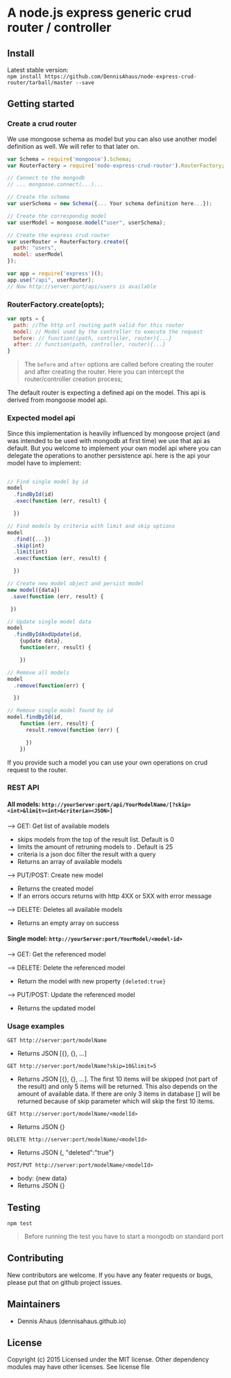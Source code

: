 # A node.js express generic crud router / controller
## Install
Latest stable version:<br>`npm install https://github.com/DennisAhaus/node-express-crud-router/tarball/master --save`

## Getting started
### Create a crud router
We use mongoose schema as model but you can also use another model definition as well. We will refer to that later on.

```js
var Schema = require('mongoose').Schema;
var RouterFactory = require('node-express-crud-router').RouterFactory;

// Connect to the mongodb
// ... mongoose.connect(...)...

// Create the schema
var userSchema = new Schema({... Your schema definition here...});

// Create the correspondig model
var userModel = mongoose.model("user", userSchema);

// Create the express crud router
var userRouter = RouterFactory.create({
  path: "users",
  model: userModel
});

var app = require('express')();
app.use("/api", userRouter);
// Now http://server:port/api/users is available
```

### RouterFactory.create(opts);

```js
var opts = {
  path: //The http url routing path valid for this router
  model: // Model used by the controller to execute the request
  before: // function((path, controller, router){...}
  after: // function(path, controller, router){...}
}
```

> The `before` and `after` options are called before creating the router and after creating the router. Here you can intercept the router/controller creation process;

The default router is expecting a defined api on the model. This api is derived from mongoose model api.

### Expected model api

Since this implementation is heaviliy influenced by mongoose project (and was intended to be used with mongodb at first time) we use that api as default. But you welcome to implement your own model api where you can delegate the operations to another persistence api. here is the api your model have to implement:

```js

// Find single model by id
model
  .findById(id)
  .exec(function (err, result) {

  })

// Find models by criteria with limit and skip options
model
  .find({...})
  .skip(int)
  .limit(int)
  .exec(function (err, result) {

  })

// Create new model object and persist model
new model({data})
 .save(function (err, result) {

 })

// Update single model data
model
  .findByIdAndUpdate(id,
    {update data},
    function(err, result) {

    })

// Remove all models
model
  .remove(function(err) {

  })

// Remove single model found by id
model.findById(id,
    function (err, result) {
      result.remove(function (err) {

      })
    })

```

If you provide such a model you can use your own operations on crud request to the router.

### REST API
#### All models: `http://yourServer:port/api/YourModelName/[?skip=<int>&limit=<int>&criteria=<JSON>]`
--> GET: Get list of available models
- skips <int> models from the top of the result list. Default is 0
- limits the amount of retruning models to <limit>. Default is 25
- criteria is a json doc filter the result with a query
- Returns an array of available models

--> PUT/POST: Create new model
- Returns the created model
- If an errors occurs returns with http 4XX or 5XX with error message

--> DELETE: Deletes all available models
- Returns an empty array on success

#### Single model:  `http://yourServer:port/YourModel/<model-id>`
--> GET: Get the referenced model

--> DELETE: Delete the referenced model
- Return the model with new property `{deleted:true}`

--> PUT/POST: Update the referenced model
- Returns the updated model

### Usage examples
`GET http://server:port/modelName`
- Returns JSON [{<your model>}, {<your model>}, ...]

`GET http://server:port/modelName?skip=10&limit=5`
- Returns JSON [{<your model>}, {<your model>}, ...]. The first 10 items will be skipped (not part of the result) and only 5 items will be returned. This also depends on the amount of available data. If there are only 3 items in database [] will be returned because of skip parameter which will skip the first 10 items.

`GET http://server:port/modelName/<modelId>`
- Returns JSON {<your model>}

`DELETE http://server:port/modelName/<modelId>`
- Returns JSON {<your model>, "deleted":"true"}

`POST/PUT http://server:port/modelName/<modelId>`
- body: {new data}
- Returns JSON {<your updated model with new data>}

## Testing
`npm test`

> Before running the test you have to start a mongodb on standard port

## Contributing
New contributors are welcome. If you have any feater requests or bugs, please put that on github project issues.

## Maintainers
- Dennis Ahaus (dennisahaus.github.io)

## License
Copyright (c) 2015 Licensed under the MIT license. Other dependency modules may have other licenses. See license file
